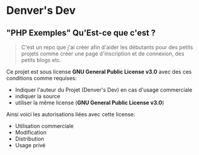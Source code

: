 # Denver's Dev
## "PHP Exemples" Qu'Est-ce que c'est ?
> C'est un repo que j'ai créer afin d'aider les débutants pour des petits projets comme créer une page d'inscription et de connexion, des petits blogs etc.

Ce projet est sous license  **GNU General Public License v3.0** avec des ces conditions comme requises:
- Indiquer l'auteur du Projet (Denver's Dev) en cas d'usage commerciale
- indiquer la source
- utiliser la même license (**GNU General Public License v3.0**)

Ainsi voici les autorisations liées avec cette license:
- Utilisation commerciale
- Modification
- Distribution
- Usage privé
